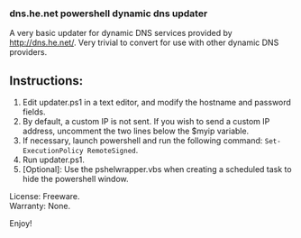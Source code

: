 ### dns.he.net powershell dynamic dns updater

A very basic updater for dynamic DNS services provided by <http://dns.he.net/>. Very trivial to convert for use with other dynamic DNS providers.

## Instructions:

 1. Edit updater.ps1 in a text editor, and modify the hostname and password fields.
 2. By default, a custom IP is not sent. If you wish to send a custom IP address, uncomment the two lines below the $myip variable.
 3. If necessary, launch powershell and run the following command: `Set-ExecutionPolicy RemoteSigned`.
 4. Run updater.ps1.
 5. [Optional]: Use the pshelwrapper.vbs when creating a scheduled task to hide the powershell window.
 
License: Freeware.<br />Warranty: None.

Enjoy!